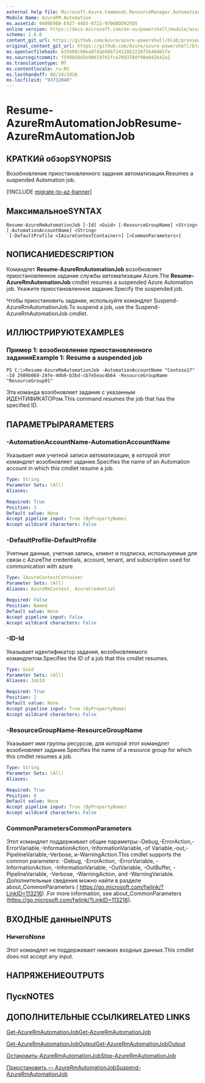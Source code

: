 ```yaml
---
external help file: Microsoft.Azure.Commands.ResourceManager.Automation.dll-Help.xml
Module Name: AzureRM.Automation
ms.assetid: 9400E9EB-E927-44D5-8722-9706BDD92FD5
online version: https://docs.microsoft.com/en-us/powershell/module/azurerm.automation/resume-azurermautomationjob
schema: 2.0.0
content_git_url: https://github.com/Azure/azure-powershell/blob/preview/src/ResourceManager/Automation/Commands.Automation/help/Resume-AzureRMAutomationJob.md
original_content_git_url: https://github.com/Azure/azure-powershell/blob/preview/src/ResourceManager/Automation/Commands.Automation/help/Resume-AzureRMAutomationJob.md
ms.openlocfilehash: 635b08c90ea87dab98b724110b2228f5b46d61fe
ms.sourcegitcommit: f599b50d5e980197d1fca769378df90a842b42a1
ms.translationtype: MT
ms.contentlocale: ru-RU
ms.lasthandoff: 08/20/2020
ms.locfileid: "93732040"
---
```

# <span data-ttu-id="aa05e-101">Resume-AzureRmAutomationJob</span><span class="sxs-lookup"><span data-stu-id="aa05e-101">Resume-AzureRmAutomationJob</span></span>

## <span data-ttu-id="aa05e-102">КРАТКИй обзор</span><span class="sxs-lookup"><span data-stu-id="aa05e-102">SYNOPSIS</span></span>
<span data-ttu-id="aa05e-103">Возобновление приостановленного задания автоматизации.</span><span class="sxs-lookup"><span data-stu-id="aa05e-103">Resumes a suspended Automation job.</span></span>

[!INCLUDE [migrate-to-az-banner](../../includes/migrate-to-az-banner.md)]

## <span data-ttu-id="aa05e-104">Максимальное</span><span class="sxs-lookup"><span data-stu-id="aa05e-104">SYNTAX</span></span>

```
Resume-AzureRmAutomationJob [-Id] <Guid> [-ResourceGroupName] <String> [-AutomationAccountName] <String>
 [-DefaultProfile <IAzureContextContainer>] [<CommonParameters>]
```

## <span data-ttu-id="aa05e-105">NОПИСАНИЕ</span><span class="sxs-lookup"><span data-stu-id="aa05e-105">DESCRIPTION</span></span>
<span data-ttu-id="aa05e-106">Командлет **Resume-AzureRmAutomationJob** возобновляет приостановленное задание службы автоматизации Azure.</span><span class="sxs-lookup"><span data-stu-id="aa05e-106">The **Resume-AzureRmAutomationJob** cmdlet resumes a suspended Azure Automation job.</span></span>
<span data-ttu-id="aa05e-107">Укажите приостановленное задание.</span><span class="sxs-lookup"><span data-stu-id="aa05e-107">Specify the suspended job.</span></span>

<span data-ttu-id="aa05e-108">Чтобы приостановить задание, используйте командлет Suspend-AzureRmAutomationJob.</span><span class="sxs-lookup"><span data-stu-id="aa05e-108">To suspend a job, use the Suspend-AzureRmAutomationJob cmdlet.</span></span>

## <span data-ttu-id="aa05e-109">ИЛЛЮСТРИРУЮТ</span><span class="sxs-lookup"><span data-stu-id="aa05e-109">EXAMPLES</span></span>

### <span data-ttu-id="aa05e-110">Пример 1: возобновление приостановленного задания</span><span class="sxs-lookup"><span data-stu-id="aa05e-110">Example 1: Resume a suspended job</span></span>
```
PS C:\>Resume-AzureRmAutomationJob -AutomationAccountName "Contoso17" -Id 2989b069-24fe-40b9-b3bd-cb7e5eac4b64 -ResourceGroupName "ResourceGroup01"
```

<span data-ttu-id="aa05e-111">Эта команда возобновляет задание с указанным ИДЕНТИФИКАТОРом.</span><span class="sxs-lookup"><span data-stu-id="aa05e-111">This command resumes the job that has the specified ID.</span></span>

## <span data-ttu-id="aa05e-112">ПАРАМЕТРЫ</span><span class="sxs-lookup"><span data-stu-id="aa05e-112">PARAMETERS</span></span>

### <span data-ttu-id="aa05e-113">-AutomationAccountName</span><span class="sxs-lookup"><span data-stu-id="aa05e-113">-AutomationAccountName</span></span>
<span data-ttu-id="aa05e-114">Указывает имя учетной записи автоматизации, в которой этот командлет возобновляет задание.</span><span class="sxs-lookup"><span data-stu-id="aa05e-114">Specifies the name of an Automation account in which this cmdlet resume a job.</span></span>

```yaml
Type: String
Parameter Sets: (All)
Aliases: 

Required: True
Position: 1
Default value: None
Accept pipeline input: True (ByPropertyName)
Accept wildcard characters: False
```

### <span data-ttu-id="aa05e-115">-DefaultProfile</span><span class="sxs-lookup"><span data-stu-id="aa05e-115">-DefaultProfile</span></span>
<span data-ttu-id="aa05e-116">Учетные данные, учетная запись, клиент и подписка, используемые для связи с Azure</span><span class="sxs-lookup"><span data-stu-id="aa05e-116">The credentials, account, tenant, and subscription used for communication with azure</span></span>

```yaml
Type: IAzureContextContainer
Parameter Sets: (All)
Aliases: AzureRmContext, AzureCredential

Required: False
Position: Named
Default value: None
Accept pipeline input: False
Accept wildcard characters: False
```

### <span data-ttu-id="aa05e-117">-ID</span><span class="sxs-lookup"><span data-stu-id="aa05e-117">-Id</span></span>
<span data-ttu-id="aa05e-118">Указывает идентификатор задания, возобновляемого командлетом.</span><span class="sxs-lookup"><span data-stu-id="aa05e-118">Specifies the ID of a job that this cmdlet resumes.</span></span>

```yaml
Type: Guid
Parameter Sets: (All)
Aliases: JobId

Required: True
Position: 2
Default value: None
Accept pipeline input: True (ByPropertyName)
Accept wildcard characters: False
```

### <span data-ttu-id="aa05e-119">-ResourceGroupName</span><span class="sxs-lookup"><span data-stu-id="aa05e-119">-ResourceGroupName</span></span>
<span data-ttu-id="aa05e-120">Указывает имя группы ресурсов, для которой этот командлет возобновляет задание.</span><span class="sxs-lookup"><span data-stu-id="aa05e-120">Specifies the name of a resource group for which this cmdlet resumes a job.</span></span>

```yaml
Type: String
Parameter Sets: (All)
Aliases: 

Required: True
Position: 0
Default value: None
Accept pipeline input: True (ByPropertyName)
Accept wildcard characters: False
```

### <span data-ttu-id="aa05e-121">CommonParameters</span><span class="sxs-lookup"><span data-stu-id="aa05e-121">CommonParameters</span></span>
<span data-ttu-id="aa05e-122">Этот командлет поддерживает общие параметры:-Debug,-ErrorAction,-ErrorVariable,-InformationAction,-InformationVariable,-of Variable,-out,-PipelineVariable,-Verbose, и-WarningAction.</span><span class="sxs-lookup"><span data-stu-id="aa05e-122">This cmdlet supports the common parameters: -Debug, -ErrorAction, -ErrorVariable, -InformationAction, -InformationVariable, -OutVariable, -OutBuffer, -PipelineVariable, -Verbose, -WarningAction, and -WarningVariable.</span></span> <span data-ttu-id="aa05e-123">Дополнительные сведения можно найти в разделе about_CommonParameters ( https://go.microsoft.com/fwlink/?LinkID=113216) .</span><span class="sxs-lookup"><span data-stu-id="aa05e-123">For more information, see about_CommonParameters (https://go.microsoft.com/fwlink/?LinkID=113216).</span></span>

## <span data-ttu-id="aa05e-124">ВХОДНЫЕ данные</span><span class="sxs-lookup"><span data-stu-id="aa05e-124">INPUTS</span></span>

### <span data-ttu-id="aa05e-125">Ничего</span><span class="sxs-lookup"><span data-stu-id="aa05e-125">None</span></span>
<span data-ttu-id="aa05e-126">Этот командлет не поддерживает никаких входных данных.</span><span class="sxs-lookup"><span data-stu-id="aa05e-126">This cmdlet does not accept any input.</span></span>

## <span data-ttu-id="aa05e-127">НАПРЯЖЕНИЕ</span><span class="sxs-lookup"><span data-stu-id="aa05e-127">OUTPUTS</span></span>

## <span data-ttu-id="aa05e-128">Пуск</span><span class="sxs-lookup"><span data-stu-id="aa05e-128">NOTES</span></span>

## <span data-ttu-id="aa05e-129">ДОПОЛНИТЕЛЬНЫЕ ССЫЛКИ</span><span class="sxs-lookup"><span data-stu-id="aa05e-129">RELATED LINKS</span></span>

[<span data-ttu-id="aa05e-130">Get-AzureRmAutomationJob</span><span class="sxs-lookup"><span data-stu-id="aa05e-130">Get-AzureRmAutomationJob</span></span>](./Get-AzureRMAutomationJob.md)

[<span data-ttu-id="aa05e-131">Get-AzureRmAutomationJobOutput</span><span class="sxs-lookup"><span data-stu-id="aa05e-131">Get-AzureRmAutomationJobOutput</span></span>](./Get-AzureRMAutomationJobOutput.md)

[<span data-ttu-id="aa05e-132">Остановить-AzureRmAutomationJob</span><span class="sxs-lookup"><span data-stu-id="aa05e-132">Stop-AzureRmAutomationJob</span></span>](./Stop-AzureRMAutomationJob.md)

[<span data-ttu-id="aa05e-133">Приостановить — AzureRmAutomationJob</span><span class="sxs-lookup"><span data-stu-id="aa05e-133">Suspend-AzureRmAutomationJob</span></span>](./Suspend-AzureRMAutomationJob.md)


